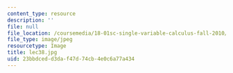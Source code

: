 ```yaml
---
content_type: resource
description: ''
file: null
file_location: /coursemedia/18-01sc-single-variable-calculus-fall-2010/23bbdcedd3daf47d74cb4e0c6a77a434_lec38.jpg
file_type: image/jpeg
resourcetype: Image
title: lec38.jpg
uid: 23bbdced-d3da-f47d-74cb-4e0c6a77a434
---
```

